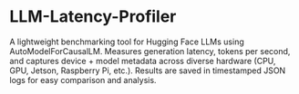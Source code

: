 # LLM-Latency-Profiler
A lightweight benchmarking tool for Hugging Face LLMs using AutoModelForCausalLM. Measures generation latency, tokens per second, and captures device + model metadata across diverse hardware (CPU, GPU, Jetson, Raspberry Pi, etc.). Results are saved in timestamped JSON logs for easy comparison and analysis.
